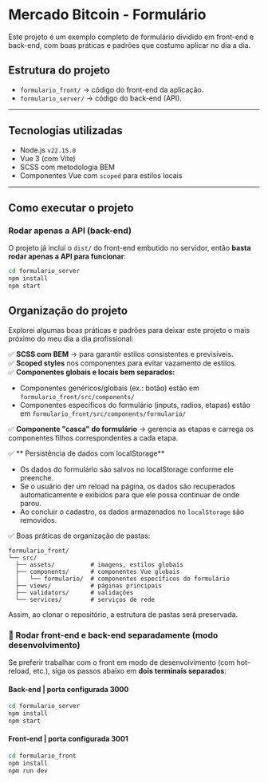 # Mercado Bitcoin - Formulário

Este projeto é um exemplo completo de formulário dividido em front-end e back-end, com boas práticas e padrões que costumo aplicar no dia a dia.

## Estrutura do projeto

- `formulario_front/` → código do front-end da aplicação.
- `formulario_server/` → código do back-end (API).

---

## Tecnologias utilizadas

- Node.js `v22.15.0`
- Vue 3 (com Vite)
- SCSS com metodologia BEM
- Componentes Vue com `scoped` para estilos locais

---

## Como executar o projeto

### Rodar apenas a API (back-end)

O projeto já inclui o `dist/` do front-end embutido no servidor, então **basta rodar apenas a API para funcionar**:

```bash
cd formulario_server
npm install
npm start


```

## Organização do projeto

Explorei algumas boas práticas e padrões para deixar este projeto o mais próximo do meu dia a dia profissional:

✅ **SCSS com BEM** → para garantir estilos consistentes e previsíveis.  
✅ **Scoped styles** nos componentes para evitar vazamento de estilos.  
✅ **Componentes globais e locais bem separados:**

- Componentes genéricos/globais (ex.: botão) estão em `formulario_front/src/components/`
- Componentes específicos do formulário (inputs, radios, etapas) estão em `formulario_front/src/components/formulario/`

✅ **Componente "casca" do formulário** → gerencia as etapas e carrega os componentes filhos correspondentes a cada etapa.

✅ ** Persistência de dados com localStorage**

- Os dados do formulário são salvos no localStorage conforme ele preenche.
- Se o usuário der um reload na página, os dados são recuperados automaticamente e exibidos para que ele possa continuar de onde parou.
- Ao concluir o cadastro, os dados armazenados no `localStorage` são removidos.

✅ Boas práticas de organização de pastas:

```
formulario_front/
└── src/
  ├── assets/          # imagens, estilos globais
  ├── components/      # componentes Vue globais
  │   └── formulario/  # componentes específicos do formulário
  ├── views/           # páginas principais
  ├── validators/      # validações
  └── services/        # serviços de rede
```

Assim, ao clonar o repositório, a estrutura de pastas será preservada.

### 🔗 Rodar front-end e back-end separadamente (modo desenvolvimento)

Se preferir trabalhar com o front em modo de desenvolvimento (com hot-reload, etc.), siga os passos abaixo em **dois terminais separados**:

#### Back-end | porta configurada 3000

```bash
cd formulario_server
npm install
npm start
```

#### Front-end | porta configurada 3001

```bash
cd formulario_front
npm install
npm run dev
```
